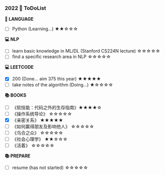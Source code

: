 ### 2022  🚩 ToDoList

**📰 LANGUAGE**

* [ ] Python (Learning...) ★★☆☆☆

**💻 NLP**

* [ ] learn basic knowledge in ML/DL (Stanford CS224N lecture) ☆☆☆☆☆
* [ ] find a specific research area in NLP ☆☆☆☆☆

**💻 LEETCODE**

* [x] 200 (Done... aim 375 this year) ★★★★★
* [ ] take notes of the algorithm (Doing...) ★☆☆☆☆

**📚 BOOKS**

* [ ] 《软技能：代码之外的生存指南》★★★★☆
* [ ] 《操作系统导论》 ☆☆☆☆☆
* [x] 《亲密关系》 ★★★★★
* [ ] 《如何赢得朋友及影响他人》 ☆☆☆☆☆
* [ ] 《乌合之众》 ☆☆☆☆☆
* [ ] 《社会心理学》 ★★☆☆☆
* [ ] 《活着》 ☆☆☆☆☆

**📚 PREPARE**

* [ ] resume (has not started) ☆☆☆☆☆
